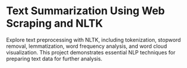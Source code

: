 # Text Summarization Using Web Scraping and NLTK
Explore text preprocessing with NLTK, including tokenization, stopword removal, lemmatization, word frequency analysis, and word cloud visualization. This project demonstrates essential NLP techniques for preparing text data for further analysis.
